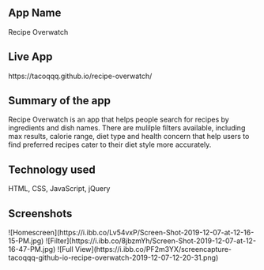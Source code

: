 <h2>App Name</h2>
Recipe Overwatch

<h2>Live App</h2>
https://tacoqqq.github.io/recipe-overwatch/

<h2>Summary of the app</h2>
Recipe Overwatch is an app that helps people search for recipes by ingredients and dish names. 
There are mulilple filters available, including max results, calorie range, diet type and health concern that help users to find preferred recipes cater to their diet style more accurately.

<h2>Technology used</h2>
HTML, CSS, JavaScript, jQuery

<h2>Screenshots</h2>
![Homescreen](https://i.ibb.co/Lv54vxP/Screen-Shot-2019-12-07-at-12-16-15-PM.jpg)
![Filter](https://i.ibb.co/8jbzmYh/Screen-Shot-2019-12-07-at-12-16-47-PM.jpg)
![Full View](https://i.ibb.co/PF2m3YX/screencapture-tacoqqq-github-io-recipe-overwatch-2019-12-07-12-20-31.png)